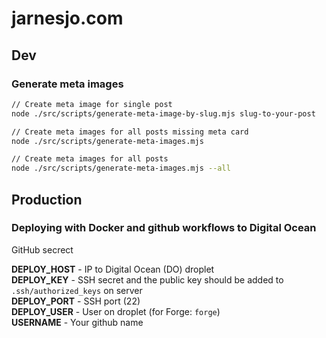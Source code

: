 # jarnesjo.com

## Dev

### Generate meta images

```bash
// Create meta image for single post
node ./src/scripts/generate-meta-image-by-slug.mjs slug-to-your-post

// Create meta images for all posts missing meta card
node ./src/scripts/generate-meta-images.mjs

// Create meta images for all posts
node ./src/scripts/generate-meta-images.mjs --all

```

## Production

### Deploying with Docker and github workflows to Digital Ocean

GitHub secrect

**DEPLOY_HOST** - IP to Digital Ocean (DO) droplet  
**DEPLOY_KEY** - SSH secret and the public key should be added to `.ssh/authorized_keys` on server  
**DEPLOY_PORT** - SSH port (22)  
**DEPLOY_USER** - User on droplet (for Forge: `forge`)  
**USERNAME** - Your github name
